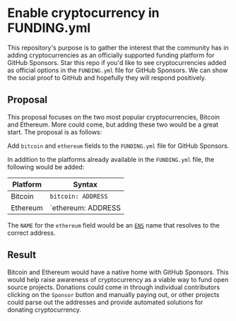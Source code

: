 # Enable cryptocurrency in FUNDING.yml

This repository's purpose is to gather the interest that the community has in adding cryptocurrencies as an officially supported funding platform for GitHub Sponsors. Star this repo if you'd like to see cryptocurrencies added as official options in the `FUNDING.yml` file for GitHub Sponsors. We can show the social proof to GitHub and hopefully they will respond positively.

## Proposal

This proposal focuses on the two most popular cryptocurrencies, Bitcoin and Ethereum. More could come, but adding these two would be a great start. The proposal is as follows:

Add `bitcoin` and `ethereum` fields to the `FUNDING.yml` file for GitHub Sponsors.

In addition to the platforms already available in the `FUNDING.yml` file, the following would be added:

| Platform | Syntax |
| --- | --- |
| Bitcoin | `bitcoin: ADDRESS` |
| Ethereum | `ethereum: ADDRESS | NAME` |

The `NAME` for the `ethereum` field would be an [`ENS`](https://ens.domains/) name that resolves to the correct address.

## Result

Bitcoin and Ethereum would have a native home with GitHub Sponsors. This would help raise awareness of cryptocurrency as a viable way to fund open source projects. Donations could come in through individual contributors clicking on the `Sponsor` button and manually paying out, or other projects could parse out the addresses and provide automated solutions for donating cryptocurrency.
